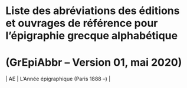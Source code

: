 # Liste des abréviations des éditions et ouvrages de référence pour l’épigraphie grecque alphabétique

# (GrEpiAbbr – Version 01, mai 2020)

| AE | L’Année épigraphique (Paris 1888 –) |
